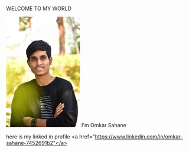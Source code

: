 WELCOME TO MY WORLD

  <img width="200" alt="portfolio_view" src="DSC_0021-01.jpeg">
  I'm Omkar Sahane

here is my linked in profile 
<a href="https://www.linkedin.com/in/omkar-sahane-7452691b2"</a>
